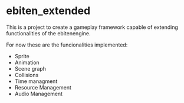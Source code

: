 # ebiten_extended

This is a project to create a gameplay framework capable of extending functionalities of the ebitenengine.

For now these are the funcionalities implemented:

- Sprite
- Animation
- Scene graph
- Collisions
- Time managment
- Resource Management
- Audio Management

